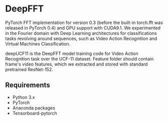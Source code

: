 # DeepFFT
PyTorch FFT implementation for version 0.3 (before the built-in torch.fft was released in PyTorch 0.4) and GPU support with CUDA9.1.
We experimented in the Fourier domain with Deep Learning architectures for classifications tasks revolving around sequences, such as Video Action Recognition and Virtual Machines Classification.

deepUCF11 is the DeepFFT model training code for Video Action Recognition task over the UCF-11 dataset. Feature folder should contain frame's video features, which we extracted and stored with standard pretrained ResNet-152.

## Requirements
+ Python 3.x
+ PyTorch 
+ Anaconda packages
+ Tensorboard-pytorch
